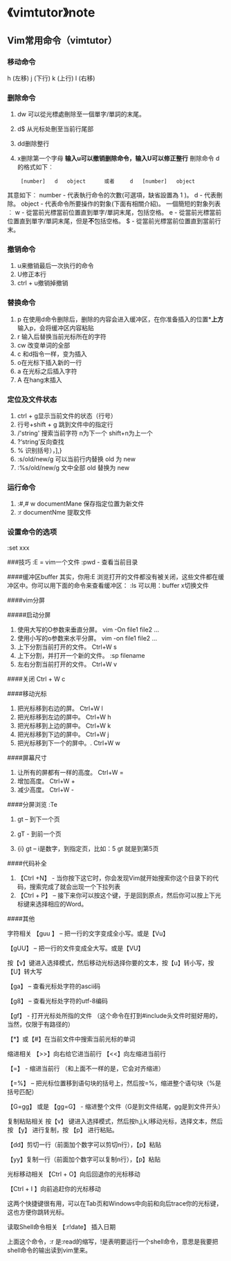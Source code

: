 # 《vimtutor》note


## Vim常用命令（vimtutor）

### 移动命令
 h (左移)       j (下行)       k (上行)     l (右移)

### 删除命令
 1. dw 可以從光標處刪除至一個單字/單詞的末尾。
 2. d$ 从光标处刪至当前行尾部
 3. dd删除整行
 4. x删除第一个字母
 **输入u可以撤销删除命令，输入U可以修正整行**
 刪除命令 d 的格式如下︰

         [number]   d   object      或者     d   [number]   object
  其意如下︰
    number - 代表執行命令的次數(可選項，缺省設置為 1 )。
    d - 代表刪除。
    object - 代表命令所要操作的對象(下面有相關介紹)。
  一個簡短的對象列表︰
    w - 從當前光標當前位置直到單字/單詞末尾，包括空格。
    e - 從當前光標當前位置直到單字/單詞末尾，但是**不**包括空格。
    $ - 從當前光標當前位置直到當前行末。

### 撤销命令
1. u来撤销最后一次执行的命令
2. U修正本行
3. ctrl + u撤销掉撤销

### 替换命令
1. p 在使用d命令删除后，删除的内容会进入缓冲区，在你准备插入的位置***上方**输入p，会将缓冲区内容粘贴
2. r 输入后替换当前光标所在的字符
3. cw 改变单词的全部
4. c 和d指令一样，变为插入
5. o在光标下插入新的一行
6. a 在光标之后插入字符
7. A 在hang末插入
 
### 定位及文件状态
1. ctrl + g显示当前文件的状态（行号）
2. 行号+shift + g 跳到文件中的指定行
3. /'string' 搜索当前字符 n为下一个 shift+n为上一个
4. ?‘string’反向查找
5. % 识别括号），],}
6. :s/old/new/g 可以当前行内替换 old 为 new
7. :%s/old/new/g 文中全部 old 替换为 new

### 运行命令
1. :#,# w documentMane   保存指定位置为新文件
2. :r documentNme 提取文件

### 设置命令的选项
:set xxx

###技巧
:E = vim一个文件 
:pwd - 查看当前目录

####缓冲区buffer
其实，你用:E 浏览打开的文件都没有被关闭，这些文件都在缓冲区中。你可以用下面的命令来查看缓冲区：
:ls 可以用：buffer x切换文件

####vim分屏

#####启动分屏

1. 使用大写的O参数来垂直分屏。
vim -On file1 file2 ...
2. 使用小写的o参数来水平分屏。
vim -on file1 file2 ...
3. 上下分割当前打开的文件。
Ctrl+W s
4. 上下分割，并打开一个新的文件。
:sp filename
5. 左右分割当前打开的文件。
Ctrl+W v

####关闭
Ctrl + W c

####移动光标

1. 把光标移到右边的屏。
Ctrl+W l
2. 把光标移到左边的屏中。
Ctrl+W h
3. 把光标移到上边的屏中。
Ctrl+W k
4. 把光标移到下边的屏中。
Ctrl+W j
5. 把光标移到下一个的屏中。.
Ctrl+W w

####屏幕尺寸
1. 让所有的屏都有一样的高度。
Ctrl+W =
2. 增加高度。
Ctrl+W +
3. 减少高度。
Ctrl+W -

####分屏浏览
:Te

1. gt – 到下一个页

2. gT - 到前一个页

3. {i} gt – i是数字，到指定页，比如：5 gt 就是到第5页

####代码补全

1. 【Ctrl +N】 - 当你按下这它时，你会发现Vim就开始搜索你这个目录下的代码，搜索完成了就会出现一个下拉列表
2. 【Ctrl + P】 – 接下来你可以按这个键，于是回到原点，然后你可以按上下光标键来选择相应的Word。

####其他

字符相关
【guu 】 – 把一行的文字变成全小写。或是【Vu】

【gUU】 – 把一行的文件变成全大写。或是【VU】

按【v】键进入选择模式，然后移动光标选择你要的文本，按【u】转小写，按【U】转大写

【ga】 – 查看光标处字符的ascii码

【g8】 – 查看光标处字符的utf-8编码

【gf】 - 打开光标处所指的文件 （这个命令在打到#include头文件时挺好用的，当然，仅限于有路径的）

【*】或【#】在当前文件中搜索当前光标的单词

缩进相关
【>>】向右给它进当前行 【<<】向左缩进当前行

【=】 - 缩进当前行 （和上面不一样的是，它会对齐缩进）

【=%】 – 把光标位置移到语句块的括号上，然后按=%，缩进整个语句块（%是括号匹配）

【G=gg】 或是 【gg=G】 - 缩进整个文件（G是到文件结尾，gg是到文件开头）

复制粘贴相关
按【v】 键进入选择模式，然后按h,j,k,l移动光标，选择文本，然后按 【y】 进行复制，按 【p】 进行粘贴。

【dd】剪切一行（前面加个数字可以剪切n行），【p】粘贴

【yy】复制一行（前面加个数字可以复制n行），【p】粘贴

光标移动相关
【Ctrl + O】向后回退你的光标移动

【Ctrl + I 】向前追赶你的光标移动

这两个快捷键很有用，可以在Tab页和Windows中向前和向后trace你的光标键，这也方便你跳转光标。

读取Shell命令相关
【:r!date】 插入日期

上面这个命令，:r 是:read的缩写，!是表明要运行一个shell命令，意思是我要把shell命令的输出读到vim里来。











